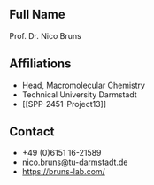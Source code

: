## Full Name
Prof. Dr. Nico Bruns

## Affiliations
- Head, Macromolecular Chemistry
- Technical University Darmstadt
- [[SPP-2451-Project13]]
## Contact
- +49 (0)6151 16-21589
- nico.bruns@tu-darmstadt.de
- https://bruns-lab.com/
